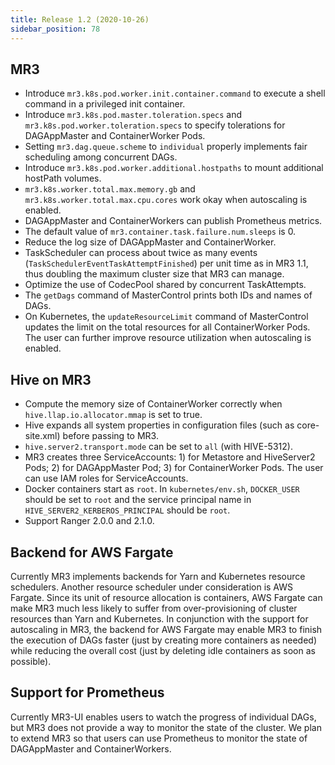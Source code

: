 ```yaml
---
title: Release 1.2 (2020-10-26)
sidebar_position: 78
---
```


## MR3
  - Introduce `mr3.k8s.pod.worker.init.container.command` to execute a shell command in a privileged init container.
  - Introduce `mr3.k8s.pod.master.toleration.specs` and `mr3.k8s.pod.worker.toleration.specs` to specify tolerations for DAGAppMaster and ContainerWorker Pods.
  - Setting `mr3.dag.queue.scheme` to `individual` properly implements fair scheduling among concurrent DAGs.
  - Introduce `mr3.k8s.pod.worker.additional.hostpaths` to mount additional hostPath volumes.
  - `mr3.k8s.worker.total.max.memory.gb` and `mr3.k8s.worker.total.max.cpu.cores` work okay when autoscaling is enabled.
  - DAGAppMaster and ContainerWorkers can publish Prometheus metrics.
  - The default value of `mr3.container.task.failure.num.sleeps` is 0.
  - Reduce the log size of DAGAppMaster and ContainerWorker.
  - TaskScheduler can process about twice as many events (`TaskSchedulerEventTaskAttemptFinished`) per unit time as in MR3 1.1, thus doubling the maximum cluster size that MR3 can manage.
  - Optimize the use of CodecPool shared by concurrent TaskAttempts.
  - The `getDags` command of MasterControl prints both IDs and names of DAGs.
  - On Kubernetes, the `updateResourceLimit` command of MasterControl updates the limit on the total resources for all ContainerWorker Pods. The user can further improve resource utilization when autoscaling is enabled.

## Hive on MR3
  - Compute the memory size of ContainerWorker correctly when `hive.llap.io.allocator.mmap` is set to true.
  - Hive expands all system properties in configuration files (such as core-site.xml) before passing to MR3.
  - `hive.server2.transport.mode` can be set to `all` (with HIVE-5312).
  - MR3 creates three ServiceAccounts: 1) for Metastore and HiveServer2 Pods; 2) for DAGAppMaster Pod; 3) for ContainerWorker Pods. The user can use IAM roles for ServiceAccounts.
  - Docker containers start as `root`. In `kubernetes/env.sh`, `DOCKER_USER` should be set to `root` and the service principal name in `HIVE_SERVER2_KERBEROS_PRINCIPAL` should be `root`.
  - Support Ranger 2.0.0 and 2.1.0.

## Backend for AWS Fargate

Currently MR3 implements backends for Yarn and Kubernetes resource schedulers.
Another resource scheduler under consideration is AWS Fargate.
Since its unit of resource allocation is containers,
AWS Fargate can make MR3 much less likely to suffer from over-provisioning of cluster resources than Yarn and Kubernetes.
In conjunction with the support for autoscaling in MR3,
the backend for AWS Fargate may enable MR3 to finish the execution of DAGs faster
(just by creating more containers as needed) while reducing the overall cost (just by deleting idle containers as soon as possible).

## Support for Prometheus

Currently MR3-UI enables users to watch the progress of individual DAGs,
but MR3 does not provide a way to monitor the state of the cluster.
We plan to extend MR3 so that users can use Prometheus to monitor the state of DAGAppMaster and ContainerWorkers.

